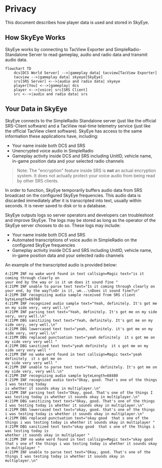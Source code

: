 # Privacy

This document describes how player data is used and stored in SkyEye.

## How SkyEye Works

SkyEye works by connecting to TacView Exporter and SimpleRadio-Standalone Server to read gameplay, audio and radio data and transmit audio data.

```mermaid
flowchart TD
    dcs[DCS World Server] -->|gameplay data| tacview[TacView Exporter]
    tacview -->|gameplay data| skyeye[SkyEye]
    srs[SRS Server] <-->|audio and radio data| skyeye
    player[You] <-->|gameplay| dcs
    player <-->|voice| src[SRS Client]
    src <-->|audio and radio data| srs
```

## Your Data in SkyEye

SkyEye connects to the SimpleRadio Standalone server (just like the official SRS-Client software) and a TacView real-time telemetry service (just like the official TacView client software). SkyEye has access to the same information these applications have, including:

- Your name inside both DCS and SRS
- Unencrypted voice audio in SimpleRadio
- Gameplay activity inside DCS and SRS including UnitID, vehicle name, in-game position data and your selected radio channels

> Note: The "encryption" feature inside SRS is **not** an actual encryption system. It does not actually protect your voice audio from being read by other SRS clients.

In order to function, SkyEye temporarily buffers audio data from SRS broadcast on the configured SkyEye frequencies. This audio data is discarded immediately after it is transcripted into text, usually within seconds. It is never saved to disk or to a database.

SkyEye outputs logs so server operators and developers can troubleshoot and improve SkyEye. The logs may be stored as long as the operator of the SkyEye server chooses to do so. These logs may include:

- Your name inside both DCS and SRS
- Automated transcriptions of voice audio in SimpleRadio on the configured SkyEye frequencies
- Gameplay activity inside DCS and SRS including UnitID, vehicle name, in-game position data and your selected radio channels

An example of the transcripted audio is provided below:

```
4:21PM INF no wake word found in text callsign=Magic text="is it coming through clearly on 
your end by the way or is it um does it sound fine "
4:21PM INF unable to parse text text="Is it coming through clearly on your end, by the way?\nOr is it, um...\nDoes it sound fine?\n"
4:21PM INF recognizing audio sample received from SRS client byteLength=69760
4:21PM INF recognized audio sample text="Yeah, definitely. It's got me on my side very, very well.\n"
4:21PM INF parsing text text="Yeah, definitely. It's got me on my side very, very well.\n"
4:21PM DBG sanitizing text text="Yeah, definitely. It's got me on my side very, very well.\n"
4:21PM DBG lowercased text text="yeah, definitely. it's got me on my side very, very well.\n"
4:21PM DBG replaced punctuation text="yeah definitely  it s got me on my side very very well "
4:21PM DBG sanitized text text="yeah definitely  it s got me on my side very very well "   
4:21PM INF no wake word found in text callsign=Magic text="yeah definitely  it s got me on 
my side very very well "
4:21PM INF unable to parse text text="Yeah, definitely. It's got me on my side very, very well.\n"
4:21PM INF recognizing audio sample byteLength=68480
4:21PM INF recognized audio text="Okay, good. That's one of the things I was testing today 
is whether it sounds okay in multiplayer.\n"
4:21PM INF parsing text text="Okay, good. That's one of the things I was testing today is whether it sounds okay in multiplayer.\n"
4:21PM DBG sanitizing text text="Okay, good. That's one of the things I was testing today is whether it sounds okay in multiplayer.\n"
4:21PM DBG lowercased text text="okay, good. that's one of the things i was testing today is whether it sounds okay in multiplayer.\n"
4:21PM DBG replaced punctuation text="okay good  that s one of the things i was testing today is whether it sounds okay in multiplayer "
4:21PM DBG sanitized text text="okay good  that s one of the things i was testing today is 
whether it sounds okay in multiplayer "
4:21PM INF no wake word found in text callsign=Magic text="okay good  that s one of the things i was testing today is whether it sounds okay in multiplayer "
4:21PM INF unable to parse text text="Okay, good. That's one of the things I was testing today is whether it sounds okay in multiplayer.\n"
```